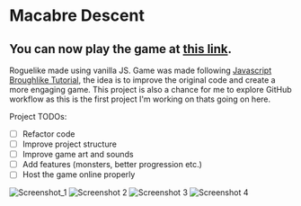 # Macabre Descent

## You can now play the game at [this link](https://nebocoder.github.io/js-roguelike/).

Roguelike made using vanilla JS.
Game was made following [Javascript Broughlike Tutorial](https://nluqo.github.io/broughlike-tutorial/index.html), the idea is to improve the original code and create a more engaging game. This project is also a chance for me to explore GitHub workflow as this is the first project I'm working on thats going on here.

Project TODOs:
- [ ] Refactor code
- [ ] Improve project structure
- [ ] Improve game art and sounds
- [ ] Add features (monsters, better progression etc.)
- [ ] Host the game online properly

![Screenshot_1](https://user-images.githubusercontent.com/91620216/147757979-05fc8a8e-8e65-4548-85fb-615addecf1a4.png)
![Screenshot 2](https://user-images.githubusercontent.com/91620216/147758056-a5b69272-7288-4839-ba42-7749fede476d.png)
![Screenshot 3](https://user-images.githubusercontent.com/91620216/147758061-f681e3e7-86f9-47e6-ae62-ad67c0fb194c.png)
![Screenshot 4](https://user-images.githubusercontent.com/91620216/147758067-15c2ffef-ce30-4c97-820e-de3c55956555.png)
